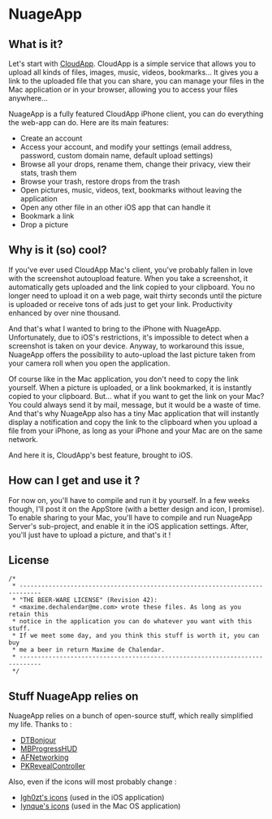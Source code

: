 NuageApp
========

What is it?
--------
Let's start with [CloudApp](http://cl.ly "CloudApp's home page").
CloudApp is a simple service that allows you to upload all kinds of files, images, music, videos, bookmarks... It gives you a link to the uploaded file that you can share, you can manage your files in the Mac application or in your browser, allowing you to access your files anywhere...

NuageApp is a fully featured CloudApp iPhone client, you can do everything the web-app can do.
Here are its main features:
+ Create an account
+ Access your account, and modify your settings (email address, password, custom domain name, default upload settings)
+ Browse all your drops, rename them, change their privacy, view their stats, trash them
+ Browse your trash, restore drops from the trash
+ Open pictures, music, videos, text, bookmarks without leaving the application
+ Open any other file in an other iOS app that can handle it
+ Bookmark a link
+ Drop a picture

Why is it (so) cool?
--------
If you've ever used CloudApp Mac's client, you've probably fallen in love with the screenshot autoupload feature.
When you take a screenshot, it automatically gets uploaded and the link copied to your clipboard.
You no longer need to upload it on a web page, wait thirty seconds until the picture is uploaded or receive tons of ads just to get your link. Productivity enhanced by over nine thousand.

And that's what I wanted to bring to the iPhone with NuageApp.
Unfortunately, due to iOS's restrictions, it's impossible to detect when a screenshot is taken on your device. Anyway, to workaround this issue, NuageApp offers the possibility to auto-upload the last picture taken from your camera roll when you open the application.

Of course like in the Mac application, you don't need to copy the link yourself. When a picture is uploaded, or a link bookmarked, it is instantly copied to your clipboard.
But... what if you want to get the link on your Mac? You could always send it by mail, message, but it would be a waste of time. And that's why NuageApp also has a tiny Mac application that will instantly display a notification and copy the link to the clipboard when you upload a file from your iPhone, as long as your iPhone and your Mac are on the same network.

And here it is, CloudApp's best feature, brought to iOS.

How can I get and use it ?
--------
For now on, you'll have to compile and run it by yourself. In a few weeks though, I'll post it on the AppStore (with a better design and icon, I promise).
To enable sharing to your Mac, you'll have to compile and run NuageApp Server's sub-project, and enable it in the iOS application settings.
After, you'll just have to upload a picture, and that's it !

License
--------
```
/*
 * ----------------------------------------------------------------------------
 * "THE BEER-WARE LICENSE" (Revision 42):
 * <maxime.dechalendar@me.com> wrote these files. As long as you retain this
 * notice in the application you can do whatever you want with this stuff. 
 * If we meet some day, and you think this stuff is worth it, you can buy
 * me a beer in return Maxime de Chalendar.
 * ----------------------------------------------------------------------------
 */
```

Stuff NuageApp relies on
--------
 NuageApp relies on a bunch of open-source stuff, which really simplified my life. Thanks to :
 + [DTBonjour](https://github.com/Cocoanetics/DTBonjour "DTBonjour")
 + [MBProgressHUD](https://github.com/matej/MBProgressHUD "MBProgressHUD")
 + [AFNetworking](https://github.com/AFNetworking/AFNetworking "MBProgressHUD")
 + [PKRevealController](https://github.com/pkluz/PKRevealController "PKRevealController")
 
 
 Also, even if the icons will most probably change :
 + [Igh0zt's icons](http://igh0zt.deviantart.com/art/iOS-7-Style-Metro-UI-Icons-384587316 "Igh0zt's icons") (used in the iOS application)
 + [Iynque's icons](http://iynque.deviantart.com/art/iOS-7-Icons-Updated-378969049 "Iynque's icons") (used in the Mac OS application)
 
